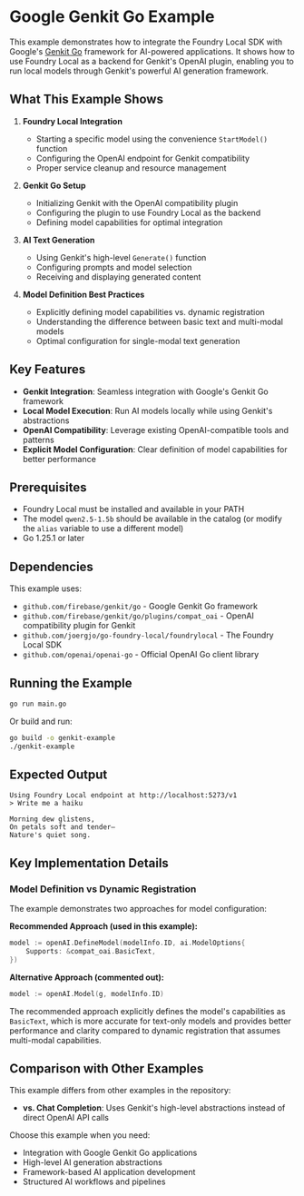 # Google Genkit Go Example

This example demonstrates how to integrate the Foundry Local SDK with Google's [Genkit Go](https://firebase.google.com/docs/genkit/go/get-started) framework for AI-powered applications. It shows how to use Foundry Local as a backend for Genkit's OpenAI plugin, enabling you to run local models through Genkit's powerful AI generation framework.

## What This Example Shows

1. **Foundry Local Integration**
   - Starting a specific model using the convenience `StartModel()` function
   - Configuring the OpenAI endpoint for Genkit compatibility
   - Proper service cleanup and resource management

2. **Genkit Go Setup**
   - Initializing Genkit with the OpenAI compatibility plugin
   - Configuring the plugin to use Foundry Local as the backend
   - Defining model capabilities for optimal integration

3. **AI Text Generation**
   - Using Genkit's high-level `Generate()` function
   - Configuring prompts and model selection
   - Receiving and displaying generated content

4. **Model Definition Best Practices**
   - Explicitly defining model capabilities vs. dynamic registration
   - Understanding the difference between basic text and multi-modal models
   - Optimal configuration for single-modal text generation

## Key Features

- **Genkit Integration**: Seamless integration with Google's Genkit Go framework
- **Local Model Execution**: Run AI models locally while using Genkit's abstractions
- **OpenAI Compatibility**: Leverage existing OpenAI-compatible tools and patterns
- **Explicit Model Configuration**: Clear definition of model capabilities for better performance

## Prerequisites

- Foundry Local must be installed and available in your PATH
- The model `qwen2.5-1.5b` should be available in the catalog (or modify the `alias` variable to use a different model)
- Go 1.25.1 or later

## Dependencies

This example uses:
- `github.com/firebase/genkit/go` - Google Genkit Go framework
- `github.com/firebase/genkit/go/plugins/compat_oai` - OpenAI compatibility plugin for Genkit
- `github.com/joergjo/go-foundry-local/foundrylocal` - The Foundry Local SDK
- `github.com/openai/openai-go` - Official OpenAI Go client library

## Running the Example

```bash
go run main.go
```

Or build and run:

```bash
go build -o genkit-example
./genkit-example
```

## Expected Output

```
Using Foundry Local endpoint at http://localhost:5273/v1
> Write me a haiku

Morning dew glistens,
On petals soft and tender—
Nature's quiet song.
```

## Key Implementation Details

### Model Definition vs Dynamic Registration

The example demonstrates two approaches for model configuration:

**Recommended Approach (used in this example):**
```go
model := openAI.DefineModel(modelInfo.ID, ai.ModelOptions{
    Supports: &compat_oai.BasicText,
})
```

**Alternative Approach (commented out):**
```go
model := openAI.Model(g, modelInfo.ID)
```

The recommended approach explicitly defines the model's capabilities as `BasicText`, which is more accurate for text-only models and provides better performance and clarity compared to dynamic registration that assumes multi-modal capabilities.


## Comparison with Other Examples

This example differs from other examples in the repository:

- **vs. Chat Completion**: Uses Genkit's high-level abstractions instead of direct OpenAI API calls

Choose this example when you need:
- Integration with Google Genkit Go applications
- High-level AI generation abstractions
- Framework-based AI application development
- Structured AI workflows and pipelines